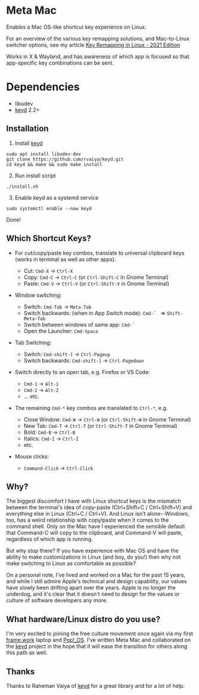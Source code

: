 # Meta Mac

Enables a Mac OS-like shortcut key experience on Linux.

For an overview of the various key remapping solutions, and Mac-to-Linux switcher options, see my article [Key Remapping in Linux - 2021 Edition](https://medium.com/@canadaduane/key-remapping-in-linux-2021-edition-47320999d2aa)

Works in X & Wayland, and has awareness of which app is focused so that app-specific key combinations can be sent.

# Dependencies

- libudev
- [keyd](https://github.com/rvaiya/keyd) 2.2+

## Installation


1. Install [keyd](https://github.com/rvaiya/keyd)

```
sudo apt install libudev-dev
git clone https://github.com/rvaiya/keyd.git
cd keyd && make && sudo make install
```

2. Run install script

```
./install.sh
```

3. Enable keyd as a systemd service

```
sudo systemctl enable --now keyd
```

Done!

## Which Shortcut Keys?

- For cut/copy/paste key combos, translate to universal clipboard keys (works in terminal as well as other apps):
  - Cut: `Cmd-X` -> `Ctrl-X` 
  - Copy: `Cmd-C` -> `Ctrl-C` (or `Ctrl-Shift-C` in Gnome Terminal)
  - Paste: `Cmd-V` -> `Ctrl-V` (or `Ctrl-Shift-V` in Gnome Terminal)

- Window switching:
  - Switch: `Cmd-Tab` -> `Meta-Tab`
  - Switch backwards: (when in App Switch mode): ``Cmd-` `` => `Shift-Meta-Tab`
  - Switch between windows of same app: ``Cmd-` ``
  - Open the Launcher: `Cmd-Space`

- Tab Switching:
  - Switch: `Cmd-shift-[` -> `Ctrl-Pageup`
  - Switch backwards: `Cmd-shift-]` -> `Ctrl-Pagedown`

- Switch directly to an open tab, e.g. Firefox or VS Code:
  - `Cmd-1` -> `Alt-1`
  - `Cmd-2` -> `Alt-2`
  - ... etc.

- The remaining `Cmd-*` key combos are translated to `Ctrl-*`, e.g.
  - Close Window: `Cmd-W` -> `Ctrl-W` (or `Ctrl-Shift-W` in Gnome Terminal)
  - New Tab: `Cmd-T` -> `Ctrl-T` (or `Ctrl-Shift-T` in Gnome Terminal)
  - Bold: `Cmd-B` -> `Ctrl-B`
  - Italics: `Cmd-I` -> `Ctrl-I`
  - etc.

- Mouse clicks:
  - `Command-Click` -> `Ctrl-Click`


## Why?

The biggest discomfort I have with Linux shortcut keys is the mismatch between the terminal's idea of copy-paste (Ctrl+Shift+C / Ctrl+Shift+V) and everything else in Linux (Ctrl+C / Ctrl+V). And Linux isn't alone--Windows, too, has a weird relationship with copy/paste when it comes to the command shell. Only on the Mac have I experienced the sensible default that Command-C will copy to the clipboard, and Command-V will paste, regardless of which app is running.

But why stop there? If you have experience with Mac OS and have the ability to make customizations in Linux (and boy, do you!) then why not make switching to Linux as comfortable as possible?

On a personal note, I've lived and worked on a Mac for the past 15 years, and while I still admire Apple's technical and design capability, our values have slowly been drifting apart over the years. Apple is no longer the underdog, and it's clear that it doesn't need to design for the values or culture of software developers any more.

## What hardware/Linux distro do you use?

I'm very excited to joining the free culture movement once again via my first [frame.work](https://frame.work) laptop and [Pop!_OS](https://pop.system76.com/). I've written Meta Mac and collaborated on the [keyd](https://github.com/rvaiya/keyd) project in the hope that it will ease the transition for others along this path as well.

## Thanks

Thanks to Raheman Vaiya of [keyd](https://github.com/rvaiya/keyd) for a great library and for a lot of help.
